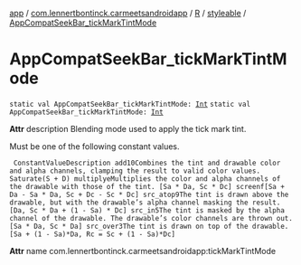 [app](../../../index.md) / [com.lennertbontinck.carmeetsandroidapp](../../index.md) / [R](../index.md) / [styleable](index.md) / [AppCompatSeekBar_tickMarkTintMode](./-app-compat-seek-bar_tick-mark-tint-mode.md)

# AppCompatSeekBar_tickMarkTintMode

`static val AppCompatSeekBar_tickMarkTintMode: `[`Int`](https://kotlinlang.org/api/latest/jvm/stdlib/kotlin/-int/index.html)
`static val AppCompatSeekBar_tickMarkTintMode: `[`Int`](https://kotlinlang.org/api/latest/jvm/stdlib/kotlin/-int/index.html)

**Attr**
description Blending mode used to apply the tick mark tint.

Must be one of the following constant values.

     ConstantValueDescription add10Combines the tint and drawable color and alpha channels, clamping the result to valid color values. Saturate(S + D) multiplyeMultiplies the color and alpha channels of the drawable with those of the tint. [Sa * Da, Sc * Dc] screenf[Sa + Da - Sa * Da, Sc + Dc - Sc * Dc] src_atop9The tint is drawn above the drawable, but with the drawable’s alpha channel masking the result. [Da, Sc * Da + (1 - Sa) * Dc] src_in5The tint is masked by the alpha channel of the drawable. The drawable’s color channels are thrown out. [Sa * Da, Sc * Da] src_over3The tint is drawn on top of the drawable. [Sa + (1 - Sa)*Da, Rc = Sc + (1 - Sa)*Dc]

**Attr**
name com.lennertbontinck.carmeetsandroidapp:tickMarkTintMode

